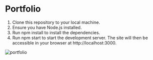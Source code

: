 # Portfolio

1. Clone this repository to your local machine.
2. Ensure you have Node.js installed.
3. Run npm install to install the dependencies.
4. Run npm start to start the development server. The site will then be accessible in your browser at http://localhost:3000.

![portfolio](https://github.com/DeriqDev/Portfolio/assets/127261530/0af2f944-cafa-4b6d-94de-39bb9cb931dc)
